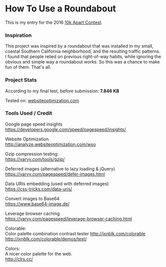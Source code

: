 # How To Use a Roundabout

This is my entry for the 2016 [10k Apart Contest](https://a-k-apart.com).   

### Inspiration  

This project was inspired by a roundabout that was installed in my small, coastal Southern California neighborhood, and the resulting traffic patterns. I found that people relied on previous right-of-way habits, while ignoring the obvious and simple way a roundabout works. So this was a chance to make fun of them. That's all.

### Project Stats 

According to my final test, before submission: **7.846 KB**  

Tested on: [websiteoptimization.com](http://analyze.websiteoptimization.com/wso)  

### Tools Used / Credit 

Google page speed insights  
https://developers.google.com/speed/pagespeed/insights/

Website Optimization  
http://analyze.websiteoptimization.com/wso

Gzip compression testing:  
https://varvy.com/tools/gzip/

Deferred images (alternative to lazy loading &amp; jQuery)  
https://varvy.com/pagespeed/defer-images.html

Data URIs embedding (used with deferred images)  
https://css-tricks.com/data-uris/

Convert images to Base64  
https://www.base64-image.de/

Leverage browser caching  
https://varvy.com/pagespeed/leverage-browser-caching.html  

Colorable:  
Color palette combination contrast tester
http://jxnblk.com/colorable  
http://jxnblk.com/colorable/demos/text/  

Colors:  
A nicer color palette for the web.  
http://clrs.cc/



